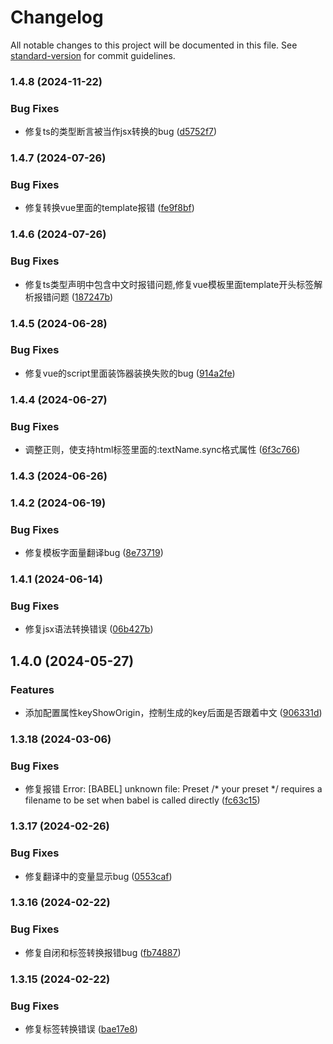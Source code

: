 # Changelog

All notable changes to this project will be documented in this file. See [standard-version](https://github.com/conventional-changelog/standard-version) for commit guidelines.

### 1.4.8 (2024-11-22)


### Bug Fixes

* 修复ts的类型断言被当作jsx转换的bug ([d5752f7](https://github.com/tenadolanter/i18n-cli/commit/d5752f7a9c8c03ca164d6763756130d8b0ded666))

### 1.4.7 (2024-07-26)


### Bug Fixes

* 修复转换vue里面的template报错 ([fe9f8bf](https://github.com/tenadolanter/i18n-cli/commit/fe9f8bfed3cb3bd3547a53197e8b76ef2359d50d))

### 1.4.6 (2024-07-26)


### Bug Fixes

* 修复ts类型声明中包含中文时报错问题,修复vue模板里面template开头标签解析报错问题 ([187247b](https://github.com/tenadolanter/i18n-cli/commit/187247bffd50f4a90f637a4e0d559ebed660c5b2))

### 1.4.5 (2024-06-28)


### Bug Fixes

* 修复vue的script里面装饰器装换失败的bug ([914a2fe](https://github.com/tenadolanter/i18n-cli/commit/914a2fe129dbeb4deeea6e689aee14e3b3294116))

### 1.4.4 (2024-06-27)


### Bug Fixes

* 调整正则，使支持html标签里面的:textName.sync格式属性 ([6f3c766](https://github.com/tenadolanter/i18n-cli/commit/6f3c7667a4b30e84c2e7b58a1bda2eec9d2a0fc5))

### 1.4.3 (2024-06-26)

### 1.4.2 (2024-06-19)


### Bug Fixes

* 修复模板字面量翻译bug ([8e73719](https://github.com/tenadolanter/i18n-cli/commit/8e73719d9b5e07bb8a30200f3e6314a391c9d3b7))

### 1.4.1 (2024-06-14)


### Bug Fixes

* 修复jsx语法转换错误 ([06b427b](https://github.com/tenadolanter/i18n-cli/commit/06b427bec80f5238ead3e899bcce1184c798683b))

## 1.4.0 (2024-05-27)


### Features

* 添加配置属性keyShowOrigin，控制生成的key后面是否跟着中文 ([906331d](https://github.com/tenadolanter/i18n-cli/commit/906331d3da0f1411f06dbf4a7679fe14a1c5ecb1))

### 1.3.18 (2024-03-06)


### Bug Fixes

* 修复报错 Error: [BABEL] unknown file: Preset /* your preset */ requires a filename to be set when babel is called directly ([fc63c15](https://github.com/tenadolanter/i18n-cli/commit/fc63c159c96927f8e9ca02a150237881c8b5ae07))

### 1.3.17 (2024-02-26)


### Bug Fixes

* 修复翻译中的变量显示bug ([0553caf](https://github.com/tenadolanter/i18n-cli/commit/0553caf0f69d3370aee102e59c01a762f5615c30))

### 1.3.16 (2024-02-22)


### Bug Fixes

* 修复自闭和标签转换报错bug ([fb74887](https://github.com/tenadolanter/i18n-cli/commit/fb74887457ca3bb7a959889fa3df0b0e274a20b5))

### 1.3.15 (2024-02-22)


### Bug Fixes

* 修复标签转换错误 ([bae17e8](https://github.com/tenadolanter/i18n-cli/commit/bae17e8b3e5c333dc8dd920f8067ee9dc8069c59))
